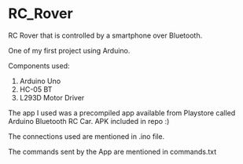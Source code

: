 # RC_Rover
RC Rover that is controlled by a smartphone over Bluetooth.

One of my first project using Arduino.

Components used:

1. Arduino Uno
2. HC-05 BT
3. L293D Motor Driver

The app I used was a precompiled app available from Playstore called Arduino Bluetooth RC Car. APK included in repo :)

The connections used are mentioned in .ino file.

The commands sent by the App are mentioned in commands.txt
